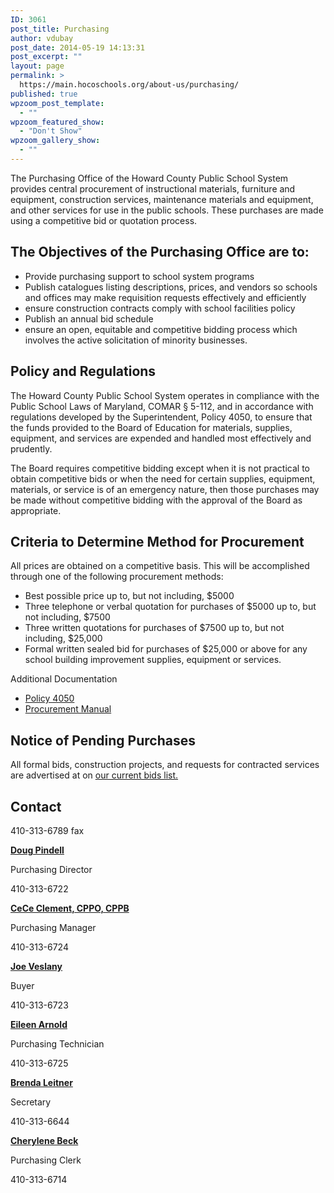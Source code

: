 ```yaml
---
ID: 3061
post_title: Purchasing
author: vdubay
post_date: 2014-05-19 14:13:31
post_excerpt: ""
layout: page
permalink: >
  https://main.hocoschools.org/about-us/purchasing/
published: true
wpzoom_post_template:
  - ""
wpzoom_featured_show:
  - "Don't Show"
wpzoom_gallery_show:
  - ""
---
```

<p>The Purchasing Office of the Howard County Public School System provides central procurement of instructional materials, furniture and equipment, construction services, maintenance materials and equipment, and other services for use in the public schools. These purchases are made using a competitive bid or quotation process.</p>

<h2>The Objectives of the Purchasing Office are to:</h2>

<ul>
  <li>Provide purchasing support to school system programs</li>
  <li>Publish catalogues listing descriptions, prices, and vendors so schools and offices may make requisition requests effectively and efficiently</li>
  <li>ensure construction contracts comply with school facilities policy</li>
  <li>Publish an annual bid schedule</li>
  <li>ensure an open, equitable and competitive bidding process which involves the active solicitation of minority businesses.</li>
</ul>

<h2>Policy and Regulations</h2>

<p>The Howard County Public School System operates in compliance with the Public School Laws of Maryland, COMAR § 5-112, and in accordance with regulations developed by the Superintendent, Policy 4050, to ensure that the funds provided to the Board of Education for materials, supplies, equipment, and services are expended and handled most effectively and prudently.</p>

<p>The Board requires competitive bidding except when it is not practical to obtain competitive bids or when the need for certain supplies, equipment, materials, or service is of an emergency nature, then those purchases may be made without competitive bidding with the approval of the Board as appropriate.</p>

<h2>Criteria to Determine Method for Procurement</h2>

<p>All prices are obtained on a competitive basis. This will be accomplished through one of the following procurement methods:</p>

<ul>
  <li>Best possible price up to, but not including, $5000</li>
  <li>Three telephone or verbal quotation for purchases of $5000 up to, but not including, $7500</li>
  <li>Three written quotations for purchases of $7500 up to, but not including, $25,000</li>
  <li>Formal written sealed bid for purchases of $25,000 or above for any school building improvement supplies, equipment or services.</li>
</ul>

<p>Additional Documentation</p>

<ul>
  <li><a href="/f/board/policies/4050.pdf">Policy 4050</a></li>
  <li><a href="/f/aboutus/purchasing/procurement-manual.pdf">Procurement Manual</a></li>
</ul>

<h2>Notice of Pending Purchases</h2>

<p>All formal bids, construction projects, and requests for contracted services are advertised at on <a href="/about-us/purchasing/current-bids/">our current bids list.</a></p>

<h2>Contact</h2>
<p>410-313-6789 fax</p>

<p><strong><a href="Douglas_Pindell@hcpss.org">Doug Pindell</a></strong></p>
<p>Purchasing Director</p>
<p>410-313-6722</p>

<p><strong><a href="Cece_Clement@hcpss.org">CeCe Clement, CPPO, CPPB</a></strong></p>
<p>Purchasing Manager</p>
<p>410-313-6724</p>

<p><strong><a href="Joe_Veslany@hcpss.org">Joe Veslany</a></strong></p>
<p>Buyer</p>
<p>410-313-6723</p>

<p><strong><a href="Eileen_Arnold@hcpss.org">Eileen Arnold</a></strong></p>
<p>Purchasing Technician</p>
<p>410-313-6725</p>

<p><strong><a href="Brenda_Leitner@hcpss.org">Brenda Leitner</a></strong></p>
<p>Secretary</p>
<p>410-313-6644</p>

<p><strong><a href="Cherylene_Beck@hcpss.org">Cherylene Beck</a></strong></p>
<p>Purchasing Clerk</p>
<p>410-313-6714</p>